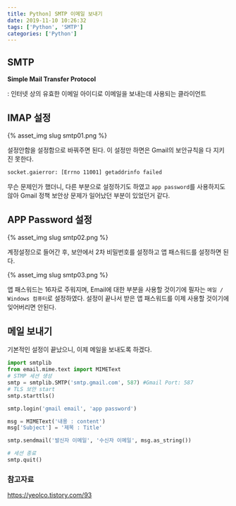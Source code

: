 ```yaml
---
title: Python] SMTP 이메일 보내기
date: 2019-11-10 10:26:32
tags: ['Python', 'SMTP']
categories: ['Python']
---
```


## SMTP

**Simple Mail Transfer Protocol**

: 인터넷 상의 유효한 이메일 아이디로 이메일을 보내는데 사용되는 클라이언트




## IMAP 설정

{% asset_img slug smtp01.png %}

설정안함을 설정함으로 바꿔주면 된다.
이 설정만 하면은 Gmail의 보안규칙을 다 지키진 못한다.


```bash
socket.gaierror: [Errno 11001] getaddrinfo failed
```

무슨 문제인가 했더니, 다른 부분으로 설정하기도 하였고 `app password`를 사용하지도 않아 Gmail 정책 보안상 문제가 일어났던 부분이 있었던거 같다.


## APP Password 설정

{% asset_img slug smtp02.png %}

계정설정으로 들어간 후, 보안에서 2차 비밀번호를 설정하고 앱 패스워드를 설정하면 된다.


{% asset_img slug smtp03.png %}

앱 패스워드는 16자로 주워지며, Email에 대한 부분을 사용할 것이기에 필자는 `메일 / Windows 컴퓨터`로 설정하였다.
설정이 끝나서 받은 앱 패스워드를 이제 사용할 것이기에 잊어버리면 안된다.


## 메일 보내기

기본적인 설정이 끝났으니, 이제 메일을 보내도록 하겠다.

```python
import smtplib
from email.mime.text import MIMEText
# STMP 세션 생성
smtp = smtplib.SMTP('smtp.gmail.com', 587) #Gmail Port: 587
# TLS 보안 start
smtp.starttls()

smtp.login('gmail email', 'app password')

msg = MIMEText('내용 : content')
msg['Subject'] = '제목 : Title'

smtp.sendmail('발신자 이메일', '수신자 이메일', msg.as_string())

# 세션 종료
smtp.quit()
```



### 참고자료

 https://yeolco.tistory.com/93 